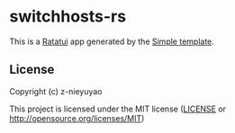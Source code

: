# switchhosts-rs

This is a [Ratatui] app generated by the [Simple template].

[Ratatui]: https://ratatui.rs
[Simple Template]: https://github.com/ratatui/templates/tree/main/simple

## License

Copyright (c) z-nieyuyao

This project is licensed under the MIT license ([LICENSE] or <http://opensource.org/licenses/MIT>)

[LICENSE]: ./LICENSE
